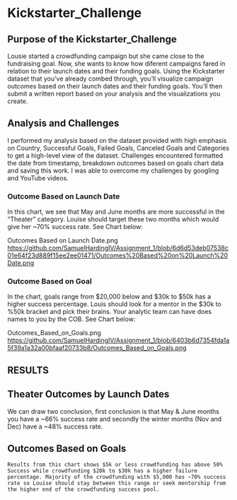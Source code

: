 # Kickstarter_Challenge
## Purpose of the Kickstarter_Challenge ##
  Lousie started a crowdfunding campaign but she came close to the fundraising goal. Now, she wants to know how diferent campaigns fared in relation to their launch dates and their funding goals. Using the Kickstarter dataset that you’ve already combed through, you’ll visualize campaign outcomes based on their launch dates and their funding goals. You’ll then submit a written report based on your analysis and the visualizations you create. 

## Analysis and Challenges ##
  I performed my analysis based on the dataset provided with high emphasis on Country, Successful Goals, Failed Goals, Canceled Goals and Categories to get a high-level view of the dataset. Challenges encountered formatted the date from timestamp, breakdown outcomes based on goals chart data and saving this work. I was able to overcome my challenges by googling and YouTube videos.  
  
 ### Outcome Based on Launch Date ###
  In this chart, we see that May and June months are more successful in the “Theater” category. Louise should target these two months which would give her ~70% success rate. See Chart below:

Outcomes Based on Launch Date.png
https://github.com/SamuelHardingIV/Assignment_1/blob/6d6d53deb07538c01e64f23d889f15ee2ee01471/Outcomes%20Based%20on%20Launch%20Date.png

### Outcome Based on Goal ###
  In the chart, goals range from $20,000 below and $30k to $50k has a higher success percentage. Louis should look for a mentor in the $30k to %50k bracket and pick their brains. Your analytic team can have does names to you by the COB. See Chart below:
  
  
Outcomes_Based_on_Goals.png
https://github.com/SamuelHardingIV/Assignment_1/blob/6403b6d7354fda1a5f39a1a32a00bfaaf20733b8/Outcomes_Based_on_Goals.png

## RESULTS ##

## Theater Outcomes by Launch Dates ##
  We can draw two conclusion, first conclusion is that May & June months you have a ~66% success rate and secondly the winter months (Nov and Dec) have a ~48% success rate. 
  
  ## Outcomes Based on Goals ##
 	Results from this chart shows $5k or less crowdfunding has above 50% Success while crowdfunding $20k to $30k has a higher failure percentage. Majority of the crowdfunding with $5,000 has ~70% success rate so Louise should stay between this range or seek mentorship from the higher end of the crowdfunding success pool.
